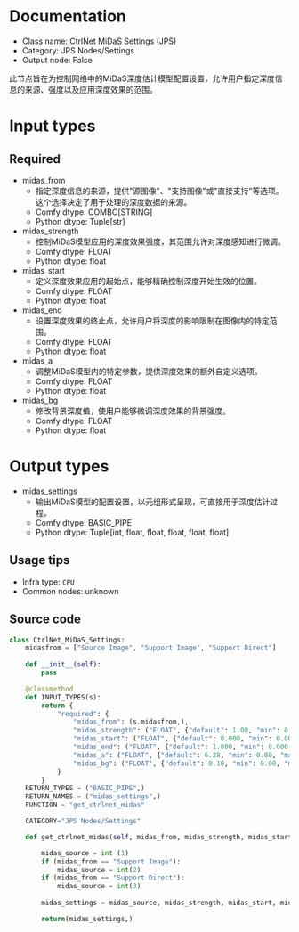 
# Documentation
- Class name: CtrlNet MiDaS Settings (JPS)
- Category: JPS Nodes/Settings
- Output node: False

此节点旨在为控制网络中的MiDaS深度估计模型配置设置，允许用户指定深度信息的来源、强度以及应用深度效果的范围。

# Input types
## Required
- midas_from
    - 指定深度信息的来源，提供"源图像"、"支持图像"或"直接支持"等选项。这个选择决定了用于处理的深度数据的来源。
    - Comfy dtype: COMBO[STRING]
    - Python dtype: Tuple[str]
- midas_strength
    - 控制MiDaS模型应用的深度效果强度，其范围允许对深度感知进行微调。
    - Comfy dtype: FLOAT
    - Python dtype: float
- midas_start
    - 定义深度效果应用的起始点，能够精确控制深度开始生效的位置。
    - Comfy dtype: FLOAT
    - Python dtype: float
- midas_end
    - 设置深度效果的终止点，允许用户将深度的影响限制在图像内的特定范围。
    - Comfy dtype: FLOAT
    - Python dtype: float
- midas_a
    - 调整MiDaS模型内的特定参数，提供深度效果的额外自定义选项。
    - Comfy dtype: FLOAT
    - Python dtype: float
- midas_bg
    - 修改背景深度值，使用户能够微调深度效果的背景强度。
    - Comfy dtype: FLOAT
    - Python dtype: float

# Output types
- midas_settings
    - 输出MiDaS模型的配置设置，以元组形式呈现，可直接用于深度估计过程。
    - Comfy dtype: BASIC_PIPE
    - Python dtype: Tuple[int, float, float, float, float, float]


## Usage tips
- Infra type: `CPU`
- Common nodes: unknown


## Source code
```python
class CtrlNet_MiDaS_Settings:
    midasfrom = ["Source Image", "Support Image", "Support Direct"]
    
    def __init__(self):
        pass

    @classmethod
    def INPUT_TYPES(s):
        return {
            "required": {
                "midas_from": (s.midasfrom,),
                "midas_strength": ("FLOAT", {"default": 1.00, "min": 0.00, "max": 10.00, "step": 0.10}),
                "midas_start": ("FLOAT", {"default": 0.000, "min": 0.000, "max": 1.000, "step": 0.05}),
                "midas_end": ("FLOAT", {"default": 1.000, "min": 0.000, "max": 1.000, "step": 0.05}),
                "midas_a": ("FLOAT", {"default": 6.28, "min": 0.00, "max": 15.71, "step": 0.05}),
                "midas_bg": ("FLOAT", {"default": 0.10, "min": 0.00, "max": 1.00, "step": 0.05}),
            }   
        }
    RETURN_TYPES = ("BASIC_PIPE",) 
    RETURN_NAMES = ("midas_settings",)
    FUNCTION = "get_ctrlnet_midas"

    CATEGORY="JPS Nodes/Settings"

    def get_ctrlnet_midas(self, midas_from, midas_strength, midas_start, midas_end, midas_a, midas_bg):

        midas_source = int (1)
        if (midas_from == "Support Image"):
            midas_source = int(2)
        if (midas_from == "Support Direct"):
            midas_source = int(3)
        
        midas_settings = midas_source, midas_strength, midas_start, midas_end, midas_a, midas_bg

        return(midas_settings,)

```
